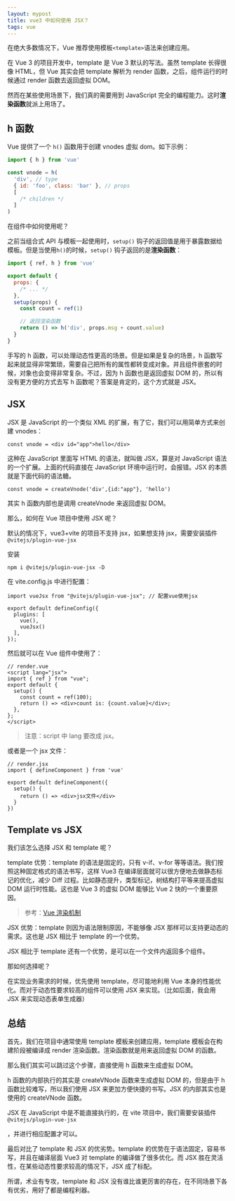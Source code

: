 ```yaml
---
layout: mypost
title: vue3 中如何使用 JSX？
tags: vue
---
```


在绝大多数情况下，Vue 推荐使用模板`<template>`语法来创建应用。

在 Vue 3 的项目开发中，template 是 Vue 3 默认的写法。虽然 template 长得很像 HTML，但 Vue 其实会把 template 解析为 render 函数，之后，组件运行的时候通过 render 函数去返回虚拟 DOM。

然而在某些使用场景下，我们真的需要用到 JavaScript 完全的编程能力。这时**渲染函数**就派上用场了。

## h 函数

Vue 提供了一个 `h()` 函数用于创建 vnodes 虚拟 dom。如下示例：

```JavaScript
import { h } from 'vue'

const vnode = h(
  'div', // type
  { id: 'foo', class: 'bar' }, // props
  [
    /* children */
  ]
)

```

在组件中如何使用呢？

之前当组合式 API 与模板一起使用时，`setup()` 钩子的返回值是用于暴露数据给模板。但是当使用`h()`的时候，`setup()` 钩子返回的是**渲染函数**：

```JavaScript
import { ref, h } from 'vue'

export default {
  props: {
    /* ... */
  },
  setup(props) {
    const count = ref(1)

    // 返回渲染函数
    return () => h('div', props.msg + count.value)
  }
}

```

手写的 h 函数，可以处理动态性更高的场景。但是如果是复杂的场景，h 函数写起来就显得非常繁琐，需要自己把所有的属性都转变成对象。并且组件嵌套的时候，对象也会变得非常复杂。不过，因为 h 函数也是返回虚拟 DOM 的，所以有没有更方便的方式去写 h 函数呢？答案是肯定的，这个方式就是 JSX。

## JSX

JSX 是 JavaScript 的一个类似 XML 的扩展，有了它，我们可以用简单方式来创建 vnodes：

```JSX
const vnode = <div id="app">hello</div>
```

这种在 JavaScript 里面写 HTML 的语法，就叫做 JSX，算是对 JavaScript 语法的一个扩展。上面的代码直接在 JavaScript 环境中运行时，会报错。JSX 的本质就是下面代码的语法糖。

```JSX
const vnode = createVnode('div',{id:"app"}, 'hello')
```

其实 h 函数内部也是调用 createVnode 来返回虚拟 DOM。

那么，如何在 Vue 项目中使用 JSX 呢？

默认的情况下，vue3+vite 的项目不支持 jsx，如果想支持 jsx，需要安装插件`@vitejs/plugin-vue-jsx`

安装

```
npm i @vitejs/plugin-vue-jsx -D
```

在 vite.config.js 中进行配置：

```JSX
import vueJsx from "@vitejs/plugin-vue-jsx"; // 配置vue使用jsx

export default defineConfig({
  plugins: [
    vue(),
    vueJsx()
  ],
});

```

然后就可以在 Vue 组件中使用了：

```JSX
// render.vue
<script lang="jsx">
import { ref } from "vue";
export default {
  setup() {
    const count = ref(100);
    return () => <div>count is: {count.value}</div>;
  },
};
</script>

```

> 注意：script 中 lang 要改成 jsx。

或者是一个 jsx 文件：

```JSX
// render.jsx
import { defineComponent } from 'vue'

export default defineComponent({
  setup() {
    return () => <div>jsx文件</div>
  }
})

```

## Template vs JSX

我们该怎么选择 JSX 和 template 呢？

template 优势：template 的语法是固定的，只有 v-if、v-for 等等语法。我们按照这种固定格式的语法书写，这样 Vue3 在编译层面就可以很方便地去做静态标记的优化，减少 Diff 过程。比如静态提升，类型标记，树结构打平等来提高虚拟 DOM 运行时性能。这也是 Vue 3 的虚拟 DOM 能够比 Vue 2 快的一个重要原因。

> 参考：[Vue 渲染机制](https://cn.vuejs.org/guide/extras/rendering-mechanism.html)

JSX 优势：template 则因为语法限制原因，不能够像 JSX 那样可以支持更动态的需求。这也是 JSX 相比于 template 的一个优势。

JSX 相比于 template 还有一个优势，是可以在一个文件内返回多个组件。

那如何选择呢？

在实现业务需求的时候，优先使用 template，尽可能地利用 Vue 本身的性能优化。而对于动态性要求较高的组件可以使用 JSX 来实现。（比如后面，我会用 JSX 来实现动态表单生成器）

## 总结

首先，我们在项目中通常使用 template 模板来创建应用，template 模板会在构建阶段被编译成 render 渲染函数。渲染函数就是用来返回虚拟 DOM 的函数。

那么我们其实可以跳过这个步骤，直接使用 h 函数来生成虚拟 DOM。

h 函数的内部执行的其实是 createVNode 函数来生成虚拟 DOM 的，但是由于 h 函数比较难写，所以我们使用 JSX 来更加方便快捷的书写。JSX 的内部其实也是使用的 createVNode 函数。

JSX 在 JavaScript 中是不能直接执行的，在 vite 项目中，我们需要安装插件`@vitejs/plugin-vue-jsx`

，并进行相应配置才可以。

最后对比了 template 和 JSX 的优劣势。template 的优势在于语法固定，容易书写，并且在编译层面 Vue3 对 template 的编译做了很多优化。而 JSX 胜在灵活性，在某些动态性要求较高的情况下，JSX 成了标配。

所谓，术业有专攻，template 和 JSX 没有谁比谁更厉害的存在，在不同场景下各有优劣，用好了都是编程利器。
